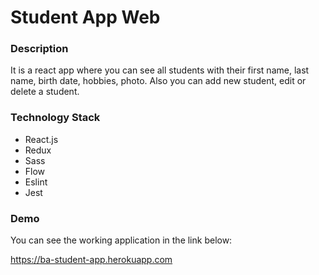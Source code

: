 # Student App Web

### Description

It is a react app where you can see all students with their first name, last name, birth
date, hobbies, photo. Also you can add new student, edit or delete a student.

### Technology Stack

-   React.js
-   Redux
-   Sass
-   Flow
-   Eslint
-   Jest

### Demo

You can see the working application in the link below:

https://ba-student-app.herokuapp.com
